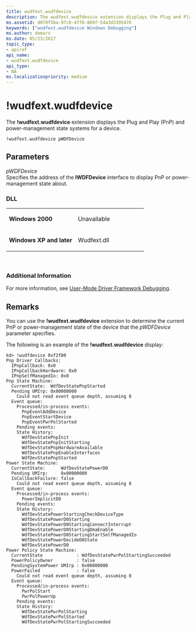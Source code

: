 ```yaml
---
title: wudfext.wudfdevice
description: The wudfext.wudfdevice extension displays the Plug and Play (PnP) and power-management state systems for a device.
ms.assetid: d070f5ba-97c0-47f8-869f-54a3d3395476
keywords: ["wudfext.wudfdevice Windows Debugging"]
ms.author: domars
ms.date: 05/23/2017
topic_type:
- apiref
api_name:
- wudfext.wudfdevice
api_type:
- NA
ms.localizationpriority: medium
---
```


# !wudfext.wudfdevice


The **!wudfext.wudfdevice** extension displays the Plug and Play (PnP) and power-management state systems for a device.

```dbgcmd
!wudfext.wudfdevice pWDFDevice
```

## <span id="Parameters"></span><span id="parameters"></span><span id="PARAMETERS"></span>Parameters


<span id="_______pWDFDevice______"></span><span id="_______pwdfdevice______"></span><span id="_______PWDFDEVICE______"></span> *pWDFDevice*   
Specifies the address of the **IWDFDevice** interface to display PnP or power-management state about.

### <span id="DLL"></span><span id="dll"></span>DLL

<table>
<colgroup>
<col width="50%" />
<col width="50%" />
</colgroup>
<tbody>
<tr class="odd">
<td align="left"><p><strong>Windows 2000</strong></p></td>
<td align="left"><p>Unavailable</p></td>
</tr>
<tr class="even">
<td align="left"><p><strong>Windows XP and later</strong></p></td>
<td align="left"><p>Wudfext.dll</p></td>
</tr>
</tbody>
</table>

 

### <span id="Additional_Information"></span><span id="additional_information"></span><span id="ADDITIONAL_INFORMATION"></span>Additional Information

For more information, see [User-Mode Driver Framework Debugging](user-mode-driver-framework-debugging.md).

Remarks
-------

You can use the **!wudfext.wudfdevice** extension to determine the current PnP or power-management state of the device that the *pWDFDevice* parameter specifies.

The following is an example of the **!wudfext.wudfdevice** display:

```dbgcmd
kd> !wudfdevice 0xf2f80 
Pnp Driver Callbacks:
  IPnpCallback: 0x0
  IPnpCallbackHardware: 0x0
  IPnpSelfManagedIo: 0x0
Pnp State Machine:
  CurrentState:  WdfDevStatePnpStarted
  Pending UMIrp: 0x00000000
    Could not read event queue depth, assuming 8
  Event queue:
    Processed/in-process events:
      PnpEventAddDevice
      PnpEventStartDevice
      PnpEventPwrPolStarted
    Pending events:
    State History:
      WdfDevStatePnpInit
      WdfDevStatePnpInitStarting
      WdfDevStatePnpHardwareAvailable
      WdfDevStatePnpEnableInterfaces
      WdfDevStatePnpStarted
Power State Machine:
  CurrentState:      WdfDevStatePowerD0
  Pending UMIrp:     0x00000000
  IoCallbackFailure: false
    Could not read event queue depth, assuming 8
  Event queue:
    Processed/in-process events:
      PowerImplicitD0
    Pending events:
    State History:
      WdfDevStatePowerStartingCheckDeviceType
      WdfDevStatePowerD0Starting
      WdfDevStatePowerD0StartingConnectInterrupt
      WdfDevStatePowerD0StartingDmaEnable
      WdfDevStatePowerD0StartingStartSelfManagedIo
      WdfDevStatePowerDecideD0State
      WdfDevStatePowerD0
Power Policy State Machine:
  CurrentState             : WdfDevStatePwrPolStartingSucceeded
  PowerPolicyOwner         : false
  PendingSystemPower UMIrp : 0x00000000
  PowerFailed              : false
    Could not read event queue depth, assuming 8
  Event queue:
    Processed/in-process events:
      PwrPolStart
      PwrPolPowerUp
    Pending events:
    State History:
      WdfDevStatePwrPolStarting
      WdfDevStatePwrPolStarted
      WdfDevStatePwrPolStartingSucceeded
```

 

 





